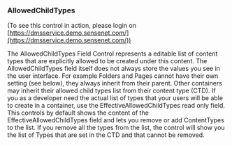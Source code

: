 ### AllowedChildTypes
(To see this control in action, please login on [https://dmsservice.demo.sensenet.com/](https://dmsservice.demo.sensenet.com/))

The AllowedChildTypes Field Control represents a editable list of content types that are explicitly allowed to be created under this content. The AllowedChildTypes field itself does not always store the values you see in the user interface. For example Folders and Pages cannot have their own setting (see below), they always inherit from their parent. Other containers may inherit their allowed child types list from their content type (CTD). If you as a developer need the actual list of types that your users will be able to create in a container, use the EffectiveAllowedChildTypes read only field. 
This controls by default shows the content of the EffectiveAllowedChildTypes field and lets you remove or add ContentTypes to the list. If you remove all the types from the list, the control will show you the list of Types that are set in the CTD and that cannot be removed.